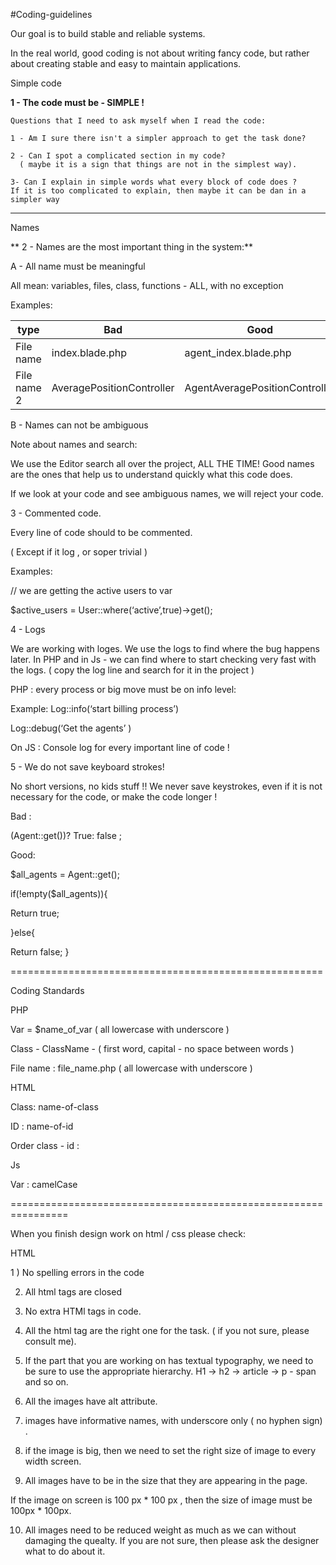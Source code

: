 #Coding-guidelines

Our goal is to build stable and reliable systems. 

In the real world, good coding is not about writing fancy code, but rather about creating stable and easy to maintain applications.

Simple code 

**1 -   The code must be - SIMPLE !**

	Questions that I need to ask myself when I read the code: 

	1 - Am I sure there isn't a simpler approach to get the task done?

	2 - Can I spot a complicated section in my code?
      ( maybe it is a sign that things are not in the simplest way).

    3- Can I explain in simple words what every block of code does ? 
	If it is too complicated to explain, then maybe it can be dan in a simpler way 

--------------------------------------------------------------------

Names

** 2 - Names are the most important thing in the system:**

A - All name must be meaningful 

All mean: variables, files, class, functions - ALL, with no exception


Examples: 

|  type | Bad  | Good  |
|---|---|---|
| File name  | index.blade.php  | agent_index.blade.php  |
|  File name 2 | AveragePositionController  | AgentAveragePositionController  |

B -  Names can not be ambiguous



Note about names and search:

We use the Editor search all over the project, ALL THE TIME! 
Good names are the ones that help us to understand quickly what this code does.

If we look at your code and see ambiguous names, we will reject your code.



3 - Commented code. 

Every line of code should to be commented.  

( Except if it log , or soper trivial )

Examples: 

// we are getting the active users to var 

$active_users = User::where(‘active’,true)->get(); 


4 - Logs 

We are working with loges. We use the logs to find where the bug happens later. In PHP and in Js  - we can find where to start checking very fast with the logs. ( copy the log line and search for it in the project )

PHP : every process or big move must be on info level: 

Example: 
Log::info(‘start billing process’) 

Log::debug(‘Get the agents’ )

On JS : 
Console log for every important line of code  !



5 - We do not save keyboard strokes!  

No short versions,  no kids stuff !!  We never save keystrokes, even if it is not necessary for the code, or make the code longer ! 

Bad : 

(Agent::get())? True: false ; 


Good: 

$all_agents = Agent::get();

if(!empty($all_agents)){

Return true; 

}else{

Return false; 
} 



 

======================================================

Coding Standards

PHP 

Var  = $name_of_var    ( all lowercase with underscore ) 

Class -   ClassName - ( first word, capital - no space between words )

File name :  file_name.php     ( all lowercase with underscore ) 



HTML 

Class:      name-of-class  

ID :      name-of-id    

Order class - id :  <p  class=”some-class”  id=”some-id” > 


Js

Var : camelCase 


================================================================

When you finish design work on html / css  please check: 

HTML 

1 ) No spelling errors in the code


2) All html tags are closed 

3) No extra HTMl tags in code. 

4) All the html tag are the right one for the task. ( if you not sure, please consult me). 

5) If the part that you are working on has textual typography, we need to be sure to use the appropriate hierarchy. H1 -> h2 -> article -> p - span and so on. 

6) All the images have alt attribute. 

7) images have informative names, with underscore only ( no hyphen sign) .

8) if the image is big, then we need to set the right size of image to every width screen. 

9) All images have to be in the size that they are appearing in the page. 

If the image on screen is 100 px * 100 px  , then the size of image must be 100px * 100px. 

10) All images need to be reduced  weight as much as we can without damaging the quealty. If you are not sure, then please ask the designer what to do about it. 



